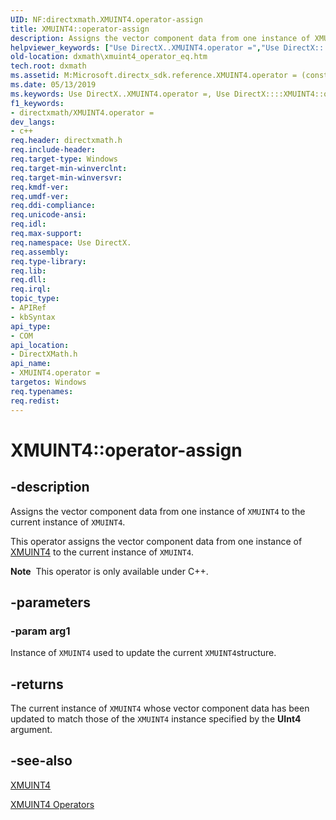 ```yaml
---
UID: NF:directxmath.XMUINT4.operator-assign
title: XMUINT4::operator-assign
description: Assigns the vector component data from one instance of XMUINT4 to the current instance of XMUINT4.helpviewer_keywords: ["Use DirectX..XMUINT4.operator =","Use DirectX::::XMUINT4::operator =","XMUINT4 structure [DirectX Math Support APIs]","operator = method","XMUINT4.operator =","XMUINT4.operator-assign","XMUINT4.operator=","XMUINT4::operator-assign","XMUINT4::operator=","dxmath.xmuint4_operator_eq","operator = method [DirectX Math Support APIs]","operator = method [DirectX Math Support APIs]","XMUINT4 structure","operator="]
old-location: dxmath\xmuint4_operator_eq.htm
tech.root: dxmath
ms.assetid: M:Microsoft.directx_sdk.reference.XMUINT4.operator = (const XMUINT4)
ms.date: 05/13/2019
ms.keywords: Use DirectX..XMUINT4.operator =, Use DirectX::::XMUINT4::operator =, XMUINT4 structure [DirectX Math Support APIs],operator = method, XMUINT4.operator =, XMUINT4.operator-assign, XMUINT4.operator=, XMUINT4::operator-assign, XMUINT4::operator=, dxmath.xmuint4_operator_eq, operator = method [DirectX Math Support APIs], operator = method [DirectX Math Support APIs],XMUINT4 structure, operator=
f1_keywords:
- directxmath/XMUINT4.operator =
dev_langs:
- c++
req.header: directxmath.h
req.include-header: 
req.target-type: Windows
req.target-min-winverclnt: 
req.target-min-winversvr: 
req.kmdf-ver: 
req.umdf-ver: 
req.ddi-compliance: 
req.unicode-ansi: 
req.idl: 
req.max-support: 
req.namespace: Use DirectX.
req.assembly: 
req.type-library: 
req.lib: 
req.dll: 
req.irql: 
topic_type:
- APIRef
- kbSyntax
api_type:
- COM
api_location:
- DirectXMath.h
api_name:
- XMUINT4.operator =
targetos: Windows
req.typenames: 
req.redist: 
---
```


# XMUINT4::operator-assign

## -description

Assigns the vector component data from one instance of <code>XMUINT4</code> to the current instance of <code>XMUINT4</code>.

This operator assigns the vector component data from one instance of <a href="https://msdn.microsoft.com/d0f31846-0732-4309-8ad6-3e2bfe690736">XMUINT4</a> to the current instance of <code>XMUINT4</code>.

<div class="alert"><b>Note</b>  This operator is only available under C++.</div>

## -parameters

### -param arg1

Instance of <code>XMUINT4</code> used to update the current <code>XMUINT4</code>structure.

## -returns

The current instance of <code>XMUINT4</code> whose vector component data has been updated to match those of the <code>XMUINT4</code> instance specified by the <b>UInt4</b> argument.

## -see-also

<a href="https://msdn.microsoft.com/d0f31846-0732-4309-8ad6-3e2bfe690736">XMUINT4</a>

<a href="https://msdn.microsoft.com/2488e70d-01dd-4d98-840e-35eca28ac10b">XMUINT4 Operators</a>
